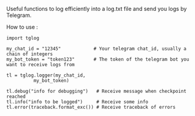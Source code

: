 Useful functions to log efficiently into a log.txt file and send you logs by Telegram.

How to use : 

```
import tglog

my_chat_id = "12345"            # Your telegram chat_id, usually a chain of integers
my_bot_token = "token123"       # The token of the telegram bot you want to receive logs from

tl = tglog.logger(my_chat_id, 
          my_bot_token)

tl.debug("info for debugging")   # Receive message when checkpoint reached
tl.info("info to be logged")     # Receive some info
tl.error(traceback.format_exc()) # Receive traceback of errors
```
